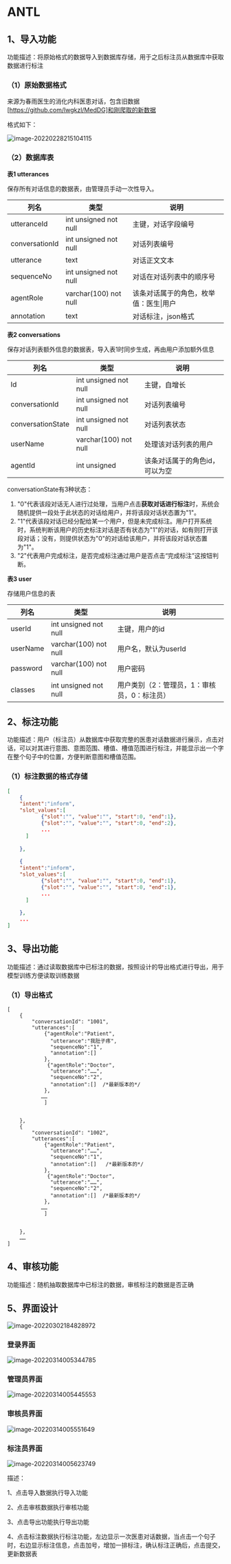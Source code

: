 # ANTL

## 1、导入功能

功能描述：将原始格式的数据导入到数据库存储，用于之后标注员从数据库中获取数据进行标注

### （1）原始数据格式

来源为春雨医生的消化内科医患对话，包含旧数据[https://github.com/lwgkzl/MedDG]和刚爬取的新数据

格式如下：

![image-20220228215104115](https://gitee.com/liugang19970527/antl/raw/master/%E6%A0%87%E6%B3%A8%E8%A7%84%E8%8C%83/img/1.png)

### （2）数据库表

**表1 utterances**

保存所有对话信息的数据表，由管理员手动一次性导入。

| 列名           | 类型                  | 说明                                   |
| -------------- | --------------------- | -------------------------------------- |
| utteranceId    | int unsigned not null | 主键，对话字段编号                     |
| conversationId | int unsigned not null | 对话列表编号                           |
| utterance      | text                  | 对话正文文本                           |
| sequenceNo     | int unsigned not null | 对话在对话列表中的顺序号               |
| agentRole      | varchar(100) not null | 该条对话属于的角色，枚举值：医生\|用户 |
| annotation     | text                  | 对话标注，json格式                     |

**表2 conversations**

保存对话列表额外信息的数据表，导入表1时同步生成，再由用户添加额外信息

| 列名              | 类型                  | 说明                           |
| ----------------- | --------------------- | ------------------------------ |
| Id                | int unsigned not null | 主键，自增长                   |
| conversationId    | int unsigned not null | 对话列表编号                   |
| conversationState | int unsigned not null | 对话列表状态                   |
| userName          | varchar(100) not null | 处理该对话列表的用户           |
| agentId           | int unsigned          | 该条对话属于的角色id，可以为空 |

conversationState有3种状态：

1. "0"代表该段对话无人进行过处理，当用户点击**获取对话进行标注**时，系统会随机提供一段处于此状态的对话给用户，并将该段对话状态置为"1"。
2. "1"代表该段对话已经分配给某一个用户，但是未完成标注。用户打开系统时，系统判断该用户的历史标注对话是否有状态为"1"的对话，如有则打开该段对话；没有，则提供状态为"0"的对话给该用户，并将该段对话状态置为"1"。
3. "2"代表用户完成标注，是否完成标注通过用户是否点击“完成标注”这按钮判断。

**表3 user**

存储用户信息的表

| 列名     | 类型                  | 说明                                        |
| -------- | --------------------- | ------------------------------------------- |
| userId   | int unsigned not null | 主键，用户的id                              |
| userName | varchar(100) not null | 用户名，默认为userId                        |
| password | varchar(100) not null | 用户密码                                    |
| classes  | int unsigned not null | 用户类别（2：管理员，1：审核员，0：标注员） |

## 2、标注功能

功能描述：用户（标注员）从数据库中获取完整的医患对话数据进行展示，点击对话，可以对其进行意图、意图范围、槽值、槽值范围进行标注，并能显示出一个字在整个句子中的位置，方便判断意图和槽值范围。

### （1）标注数据的格式存储

```json
[
    {
    "intent":"inform",
    "slot_values":[
           {"slot":"", "value":"", "start":0, "end":1},
           {"slot":"", "value":"", "start":0, "end":2},
           ...
      ]
    
    },
    
    {
    "intent":"inform",
    "slot_values":[
           {"slot":"", "value":"", "start":0, "end":1},
           {"slot":"", "value":"", "start":0, "end":1},
           ...
      ]
    
    },
    ...
]
```



## 3、导出功能

功能描述：通过读取数据库中已标注的数据，按照设计的导出格式进行导出，用于模型训练方便读取训练数据

### （1）导出格式

```
[
    {
        "conversationId": "1001",
        "utterances":[
            {"agentRole":"Patient",
              "utterance":"我肚子疼",
              "sequenceNo":"1", 
              "annotation":[]   
            },
             {"agentRole":"Doctor",
              "utterance":"……",
              "sequenceNo":"2",
              "annotation":[]  /*最新版本的*/
            },
           ……
            ]
            
        
    },
    {
        "conversationId": "1002", 
        "utterances":[
            {"agentRole":"Patient",
              "utterance":"……",
              "sequenceNo":"1", 
              "annotation":[]   /*最新版本的*/
            },
             {"agentRole":"Doctor",
              "utterance":"……",
              "sequenceNo":"2",
              "annotation":[]  /*最新版本的*/
            },
           ……
            ]
            
        
    },
    ……
]
```



## 4、审核功能

功能描述：随机抽取数据库中已标注的数据，审核标注的数据是否正确

## 5、界面设计

![image-20220302184828972](https://gitee.com/liugang19970527/antl/raw/master/%E6%A0%87%E6%B3%A8%E8%A7%84%E8%8C%83/img/2.png)

### 登录界面

![image-20220314005344785](https://gitee.com/liugang19970527/antl/raw/master/%E6%A0%87%E6%B3%A8%E8%A7%84%E8%8C%83/img/3.png)

### 管理员界面

![image-20220314005445553](https://gitee.com/liugang19970527/antl/raw/master/%E6%A0%87%E6%B3%A8%E8%A7%84%E8%8C%83/img/4.png)

### 审核员界面

![image-20220314005551649](https://gitee.com/liugang19970527/antl/raw/master/%E6%A0%87%E6%B3%A8%E8%A7%84%E8%8C%83/img/5.png)

### 标注员界面

![image-20220314005623749](https://gitee.com/liugang19970527/antl/raw/master/%E6%A0%87%E6%B3%A8%E8%A7%84%E8%8C%83/img/6.png)

描述：

1、点击导入数据执行导入功能

2、点击审核数据执行审核功能

3、点击导出功能执行导出功能

4、点击标注数据执行标注功能，左边显示一次医患对话数据，当点击一个句子时，右边显示标注信息，点击加号，增加一排标注，确认标注正确后，点击提交，更新数据表